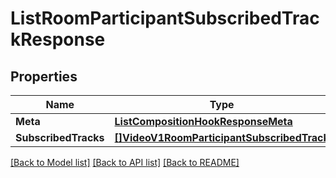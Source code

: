 # ListRoomParticipantSubscribedTrackResponse

## Properties

Name | Type | Description | Notes
------------ | ------------- | ------------- | -------------
**Meta** | [**ListCompositionHookResponseMeta**](ListCompositionHookResponseMeta.md) |  |[optional] 
**SubscribedTracks** | [**[]VideoV1RoomParticipantSubscribedTrack**](VideoV1RoomParticipantSubscribedTrack.md) |  |[optional] 

[[Back to Model list]](../README.md#documentation-for-models) [[Back to API list]](../README.md#documentation-for-api-endpoints) [[Back to README]](../README.md)


